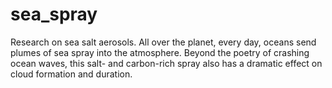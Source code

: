 # sea_spray
Research on sea salt aerosols. 
All over the planet, every day, oceans send plumes of sea spray into the atmosphere. Beyond the poetry of crashing ocean waves, this salt- and carbon-rich spray also has a dramatic effect on cloud formation and duration.
#
